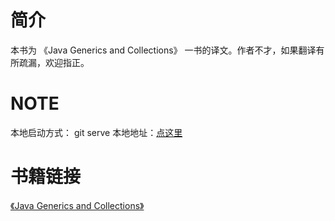 # 简介
本书为 《Java Generics and Collections》 一书的译文。作者不才，如果翻译有所疏漏，欢迎指正。

# NOTE
本地启动方式： git serve
本地地址：[点这里](http://localhost:4000)

# 书籍链接
[《Java Generics and Collections》](https://pdfs.semanticscholar.org/2d4a/a0f63c26dee36310c6c1ce3fe1fe4b4551e9.pdf)